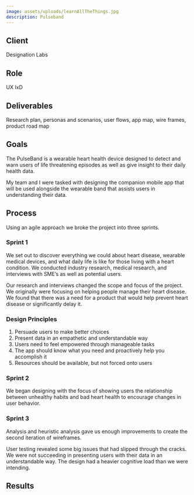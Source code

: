 ```yaml
---
image: assets/uploads/learnAllTheThings.jpg
description: Pulseband
---
```


## Client

Designation Labs

## Role

UX IxD

## Deliverables

Research plan, personas and scenarios, user flows, app map, wire frames, product road map

## Goals

The PulseBand is a wearable heart health device designed to detect and warn users of life threatening episodes as well as give insight to their daily health data.

My team and I were tasked with designing the companion mobile app that will be used alongside the wearable band that assists users in understanding their data.


## Process

Using an agile approach we broke the project into three sprints.

### Sprint 1

We set out to discover everything we could about heart disease, wearable medical devices, and what daily life is like for those living with a heart condition.  We conducted industry research, medical research, and interviews with SME’s as well as potential users.

Our research and interviews changed the scope and focus of the project. We  originally were focusing on helping people manage their heart disease. We found that there was a need for a product that would help prevent heart disease or significantly delay it.

### Design Principles

1. Persuade users to make better choices
1. Present data in an empathetic and understandable way
1. Users need to feel empowered through manageable tasks
1. The app should know what you need and proactively help you accomplish it
1. Resources should be available, but not forced onto users

### Sprint 2

We began designing with the focus of showing users the relationship between unhealthy habits and bad heart health to encourage changes in user behavior.

### Sprint 3

Analysis and heuristic analysis gave us enough improvements to create the second iteration of wireframes.

User testing revealed some big issues that had slipped through the cracks. We were not succeeding in presenting users with their data in an  understandable way. The design had a heavier cognitive load than we were intending.

## Results

